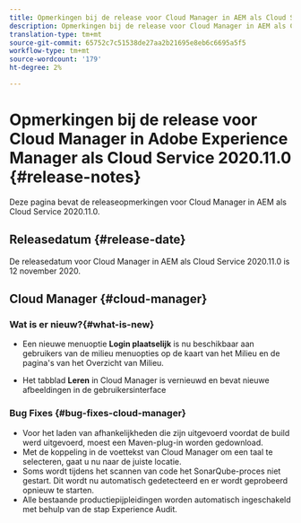 ```yaml
---
title: Opmerkingen bij de release voor Cloud Manager in AEM als Cloud Service Release 2020.11.0
description: Opmerkingen bij de release voor Cloud Manager in AEM als Cloud Service Release 2020.11.0
translation-type: tm+mt
source-git-commit: 65752c7c51538de27aa2b21695e8eb6c6695a5f5
workflow-type: tm+mt
source-wordcount: '179'
ht-degree: 2%

---
```



# Opmerkingen bij de release voor Cloud Manager in Adobe Experience Manager als Cloud Service 2020.11.0 {#release-notes}

Deze pagina bevat de releaseopmerkingen voor Cloud Manager in AEM als Cloud Service 2020.11.0.

## Releasedatum {#release-date}

De releasedatum voor Cloud Manager in AEM als Cloud Service 2020.11.0 is 12 november 2020.

## Cloud Manager {#cloud-manager}

### Wat is er nieuw?{#what-is-new}

* Een nieuwe menuoptie **Login plaatselijk** is nu beschikbaar aan gebruikers van de milieu menuopties op de kaart van het Milieu en de pagina&#39;s van het Overzicht van Milieu.

* Het tabblad **Leren** in Cloud Manager is vernieuwd en bevat nieuwe afbeeldingen in de gebruikersinterface

### Bug Fixes {#bug-fixes-cloud-manager}

* Voor het laden van afhankelijkheden die zijn uitgevoerd voordat de build werd uitgevoerd, moest een Maven-plug-in worden gedownload.
* Met de koppeling in de voettekst van Cloud Manager om een taal te selecteren, gaat u nu naar de juiste locatie.
* Soms wordt tijdens het scannen van code het SonarQube-proces niet gestart. Dit wordt nu automatisch gedetecteerd en er wordt geprobeerd opnieuw te starten.
* Alle bestaande productiepijpleidingen worden automatisch ingeschakeld met behulp van de stap Experience Audit.